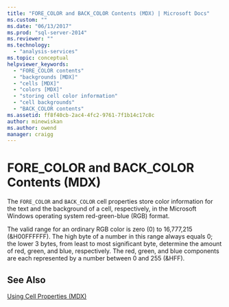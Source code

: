 ```yaml
---
title: "FORE_COLOR and BACK_COLOR Contents (MDX) | Microsoft Docs"
ms.custom: ""
ms.date: "06/13/2017"
ms.prod: "sql-server-2014"
ms.reviewer: ""
ms.technology: 
  - "analysis-services"
ms.topic: conceptual
helpviewer_keywords: 
  - "FORE_COLOR contents"
  - "backgrounds [MDX]"
  - "cells [MDX]"
  - "colors [MDX]"
  - "storing cell color information"
  - "cell backgrounds"
  - "BACK_COLOR contents"
ms.assetid: ff8f40cb-2ac4-4fc2-9761-7f1b14c17c8c
author: minewiskan
ms.author: owend
manager: craigg
---
```

# FORE_COLOR and BACK_COLOR Contents (MDX)
  The `FORE_COLOR` and `BACK_COLOR` cell properties store color information for the text and the background of a cell, respectively, in the Microsoft Windows operating system red-green-blue (RGB) format.  
  
 The valid range for an ordinary RGB color is zero (0) to 16,777,215 (&H00FFFFFF). The high byte of a number in this range always equals 0; the lower 3 bytes, from least to most significant byte, determine the amount of red, green, and blue, respectively. The red, green, and blue components are each represented by a number between 0 and 255 (&HFF).  
  
## See Also  
 [Using Cell Properties &#40;MDX&#41;](mdx-cell-properties-using-cell-properties.md)  
  
  
